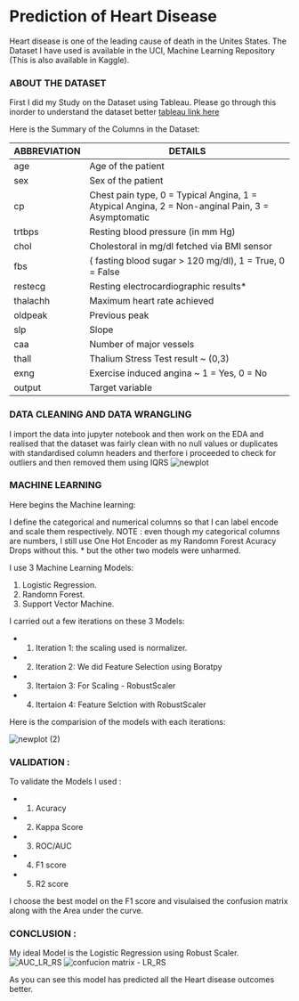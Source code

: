 # Prediction of Heart Disease

Heart disease is one of the leading cause of death in the Unites States. The Dataset I have used is available in the UCI, Machine Learning Repository (This is also available in Kaggle). 

### ABOUT THE DATASET
First I did my Study on the Dataset using Tableau. Please go through this inorder to understand the dataset better [ tableau link here ](https://public.tableau.com/profile/prebitha.staphney.abraham#!/vizhome/HeartDiseaseDatasetStudy/cardiaccatheterization?publish=yes)

Here is the Summary of the Columns in the Dataset:


|   ABBREVIATION    |                                          DETAILS                                               |    
|-------------------|------------------------------------------------------------------------------------------------|
|  age              |       Age of the patient                                                                       |
|  sex              |       Sex of the patient                                                                       |
|  cp               |Chest pain type, 0 = Typical Angina, 1 = Atypical Angina, 2 = Non-anginal Pain, 3 = Asymptomatic|
|  trtbps           |  Resting blood pressure (in mm Hg)                                                             |   
|  chol             |     Cholestoral in mg/dl fetched via BMI sensor                                                |
|  fbs              |     ( fasting blood sugar > 120 mg/dl), 1 = True, 0 = False                                    |
|  restecg          | Resting electrocardiographic results*                                                          |
|  thalachh         | Maximum heart rate achieved                                                                    |
|  oldpeak          | Previous peak                                                                                  |
|  slp              | Slope                                                                                          |
|  caa              | Number of major vessels                                                                        |
|  thall            | Thalium Stress Test result ~ (0,3)                                                             |
|  exng             | Exercise induced angina ~ 1 = Yes, 0 = No                                                      |
|  output           | Target variable                                                                                |


### DATA CLEANING AND DATA WRANGLING 

I import the data into jupyter notebook and then work on the EDA and realised that the dataset was fairly clean with no null values or duplicates with standardised column headers and therfore i proceeded to check for outliers and then removed them using IQRS
![newplot](https://user-images.githubusercontent.com/81169091/119006536-c404a500-b990-11eb-8b51-1cdf3cb77144.png)

### MACHINE LEARNING 
Here begins the Machine learning: 

I define the categorical and numerical columns so that I can label encode and scale them respectively.
NOTE :  even though my categorical columns are numbers, I still use One Hot Encoder as my Randomn Forest Acuracy Drops without this. * but the other two models were unharmed.

I use 3 Machine Learning Models:
1. Logistic Regression.
2. Randomn Forest.
3. Support Vector Machine.

I carried out a few iterations on these 3 Models:
- 1. Iteration 1: the scaling used is normalizer.
- 2. Iteration 2: We did Feature Selection using Boratpy
- 3. Itertaion 3: For Scaling - RobustScaler
- 4. Itertaion 4: Feature Selction with RobustScaler

 Here is the comparision of the models with each iterations:
 
 ![newplot (2)](https://user-images.githubusercontent.com/81169091/119009105-1777f280-b993-11eb-9507-5b118493184f.png)
 
### VALIDATION :

To validate the Models I used :
 - 1. Acuracy
 - 2. Kappa Score
 - 3. ROC/AUC
 - 4. F1 score
 - 5. R2 score
 
I choose the best model on the F1 score and visulaised the confusion matrix along with the Area under the curve.

### CONCLUSION :

My ideal Model is the Logistic Regression using Robust Scaler. 
![AUC_LR_RS](https://user-images.githubusercontent.com/81169091/119008602-9caed780-b992-11eb-8e5b-b1e9a7ecc576.png)
![confucion matrix - LR_RS](https://user-images.githubusercontent.com/81169091/119008606-9d476e00-b992-11eb-9e48-f31c790b8375.png)

As you can see this model has predicted all the Heart disease outcomes better.
